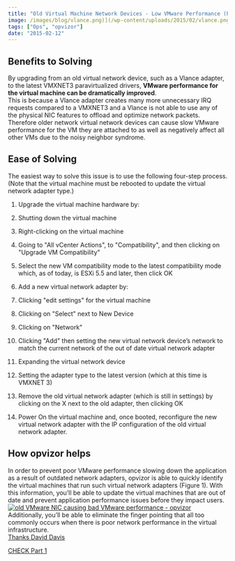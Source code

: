 ```yaml
---
title: "Old Virtual Machine Network Devices - Low VMware Performance (Part 2)"
image: /images/blog/vlance.png)](/wp-content/uploads/2015/02/vlance.png
tags: ["Ops", "opvizor"]
date: "2015-02-12"
---
```


## Benefits to Solving

By upgrading from an old virtual network device, such as a Vlance adapter, to the latest VMXNET3 paravirtualized drivers, **VMware performance for the virtual machine can be dramatically improved**.  
This is because a Vlance adapter creates many more unnecessary IRQ requests compared to a VMXNET3 and a Vlance is not able to use any of the physical NIC features to offload and optimize network packets.  
Therefore older network virtual network devices can cause slow VMware performance for the VM they are attached to as well as negatively affect all other VMs due to the noisy neighbor syndrome.

## Ease of Solving

The easiest way to solve this issue is to use the following four-step process. (Note that the virtual machine must be rebooted to update the virtual network adapter type.)  

1. Upgrade the virtual machine hardware by:

1. Shutting down the virtual machine
2. Right-clicking on the virtual machine
3. Going to "All vCenter Actions", to "Compatibility", and then clicking on "Upgrade VM Compatibility"
4. Select the new VM compatibility mode to the latest compatibility mode which, as of today, is ESXi 5.5 and later, then click OK

3. Add a new virtual network adapter by:

1. Clicking "edit settings" for the virtual machine
2. Clicking on "Select" next to New Device
3. Clicking on "Network"
4. Clicking "Add" then setting the new virtual network device’s network to match the current network of the out of date virtual network adapter
5. Expanding the virtual network device
6. Setting the adapter type to the latest version (which at this time is VMXNET 3)

5. Remove the old virtual network adapter (which is still in settings) by clicking on the X next to the old adapter, then clicking OK
6. Power On the virtual machine and, once booted, reconfigure the new virtual network adapter with the IP configuration of the old virtual network adapter.

  

## How opvizor helps

In order to prevent poor VMware performance slowing down the application as a result of outdated network adapters, opvizor is able to quickly identify the virtual machines that run such virtual network adapters (Figure 1). With this information, you’ll be able to update the virtual machines that are out of date and prevent application performance issues before they impact users. [![old VMware NIC causing bad VMware performance - opvizor](/images/blog/vlance.png)](/wp-content/uploads/2015/02/vlance.png)  
Additionally, you’ll be able to eliminate the finger pointing that all too commonly occurs when there is poor network performance in the virtual infrastructure.  
[Thanks David Davis](http://www.actualtechmedia.com/david-m-davis/)  
  
[CHECK Part 1](https://www.opvizor.com/?p=5012)
